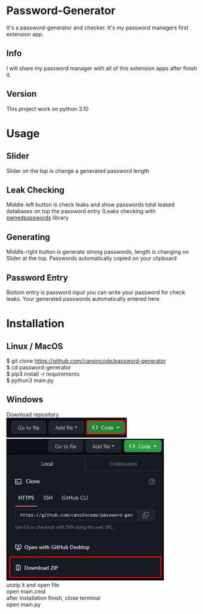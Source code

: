 # Password-Generator
It's a password-generator and checker. It's my password managers first extension app.
## Info
I will share my password manager with all of this extension apps after finish it.

## Version
This project work on python 3.10

# Usage
## Slider
Slider on the top is change a generated password length
## Leak Checking
Middle-left button is check leaks and show passwords total leaked databases on top the password entry (Leaks checking with <a href="https://pypi.org/project/pwnedpasswords">pwnedpasswords</a> library
## Generating
Middle-right button is generate strong passwords, length is changing on Slider at the top. Passwords automatically copied on your clipboard
## Password Entry
Bottom entry is password input you can write your password for check leaks. Your generated passwords automatically entered here

# Installation
## Linux / MacOS
$ git clone https://github.com/cansincode/password-generator<br>
$ cd password-generator<br>
$ pip3 install -r requirements<br>
$ python3 main.py
## Windows
Download repository<br>
<img src="https://github.com/cansincode/password-generator/blob/496d65f3dc57898b1f87a35cb4bf807853ff4b8b/Screenshots/Screenshot_2.png"><br>
<img src="https://github.com/cansincode/password-generator/blob/496d65f3dc57898b1f87a35cb4bf807853ff4b8b/Screenshots/Screenshot_3.png"><br>
unzip it and open file<br>
open main.cmd<br>
after installation finish, close terminal<br>
open main.py
